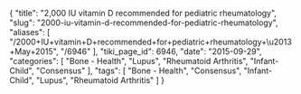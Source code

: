 {
    "title": "2,000 IU vitamin D recommended for pediatric rheumatology",
    "slug": "2000-iu-vitamin-d-recommended-for-pediatric-rheumatology",
    "aliases": [
        "/2000+IU+vitamin+D+recommended+for+pediatric+rheumatology+\u2013+May+2015",
        "/6946"
    ],
    "tiki_page_id": 6946,
    "date": "2015-09-29",
    "categories": [
        "Bone - Health",
        "Lupus",
        "Rheumatoid Arthritis",
        "Infant-Child",
        "Consensus"
    ],
    "tags": [
        "Bone - Health",
        "Consensus",
        "Infant-Child",
        "Lupus",
        "Rheumatoid Arthritis"
    ]
}